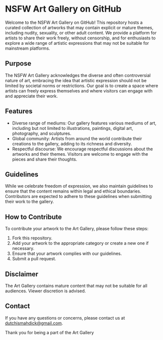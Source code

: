 # NSFW Art Gallery on GitHub

Welcome to the NSFW Art Gallery on GitHub! This repository hosts a curated collection of artworks that may contain explicit or mature themes, including nudity, sexuality, or other adult content. We provide a platform for artists to share their work freely, without censorship, and for enthusiasts to explore a wide range of artistic expressions that may not be suitable for mainstream platforms.

## Purpose

The NSFW Art Gallery acknowledges the diverse and often controversial nature of art, embracing the idea that artistic expression should not be limited by societal norms or restrictions. Our goal is to create a space where artists can freely express themselves and where visitors can engage with and appreciate their work.

## Features

- Diverse range of mediums: Our gallery features various mediums of art, including but not limited to illustrations, paintings, digital art, photography, and sculptures.
- Global community: Artists from around the world contribute their creations to the gallery, adding to its richness and diversity.
- Respectful discourse: We encourage respectful discussions about the artworks and their themes. Visitors are welcome to engage with the pieces and share their thoughts.

## Guidelines

While we celebrate freedom of expression, we also maintain guidelines to ensure that the content remains within legal and ethical boundaries. Contributors are expected to adhere to these guidelines when submitting their work to the gallery.

## How to Contribute

To contribute your artwork to the Art Gallery, please follow these steps:

1. Fork this repository.
2. Add your artwork to the appropriate category or create a new one if necessary.
3. Ensure that your artwork complies with our guidelines.
4. Submit a pull request.

## Disclaimer

The Art Gallery contains mature content that may not be suitable for all audiences. Viewer discretion is advised.

## Contact

If you have any questions or concerns, please contact us at [dutchismahdick@gmail.com](mailto:dutchismahdick@gmail.com).

Thank you for being a part of the Art Gallery
